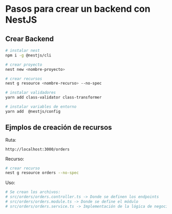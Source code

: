 # Pasos para crear un backend con NestJS

## Crear Backend

```bash
# instalar nest
npm i -g @nestjs/cli

# crear proyecto
nest new <nombre-proyecto>

# crear recursos
nest g resource <nombre-recurso> --no-spec

# instalar validadores
yarn add class-validator class-transformer

# instalar variables de entorno
yarn add  @nestjs/config
```

## Ejmplos de creación de recursos

Ruta:

```
http://localhost:3000/orders
```

Recurso:

```bash
# crear recurso
nest g resource orders --no-spec
```

Uso:

```bash
# Se crean los archivos:
# src/orders/orders.controller.ts -> Donde se definen los endpoints
# src/orders/orders.module.ts -> Donde se define el módulo
# src/orders/orders.service.ts -> Implementación de la lógica de negocio (endpoint)
```
